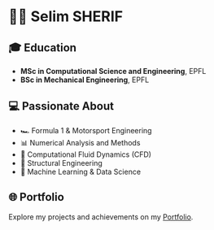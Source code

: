 # 👨‍💻 Selim SHERIF

## 🎓 Education
- **MSc in Computational Science and Engineering**, EPFL
- **BSc in Mechanical Engineering**, EPFL

## 💻 Passionate About
- 🏎️ Formula 1 & Motorsport Engineering
- 📊 Numerical Analysis and Methods
- 💨 Computational Fluid Dynamics (CFD)
- 🔧 Structural Engineering
- 🤖 Machine Learning & Data Science

## 🌐 Portfolio
Explore my projects and achievements on my [Portfolio](https://github.com/Selim-SHERIF/Portfolio).

